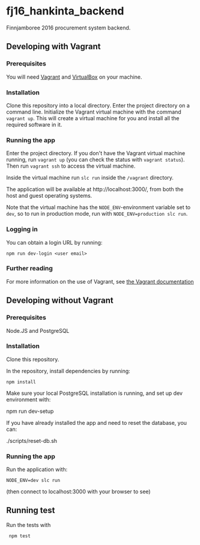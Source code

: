 # fj16_hankinta_backend

Finnjamboree 2016 procurement system backend.

## Developing with Vagrant
### Prerequisites
You will need [Vagrant](https://www.vagrantup.com/) and [VirtualBox](https://www.virtualbox.org/) on your machine.

### Installation
Clone this repository into a local directory. Enter the project directory on a command line. Initialize the Vagrant virtual machine with the command `vagrant up`. This will create a virtual machine for you and install all the required software in it.

### Running the app
Enter the project directory. If you don't have the Vagrant virtual machine running, run `vagrant up` (you can check the status with `vagrant status`). Then run `vagrant ssh` to access the virtual machine.

Inside the virtual machine run `slc run` inside the `/vagrant` directory.

The application will be available at http://localhost:3000/, from both the host and guest operating systems.

Note that the virtual machine has the `NODE_ENV`-environment variable set to `dev`, so to run in production mode, run with `NODE_ENV=production slc run`.

### Logging in

You can obtain a login URL by running:

    npm run dev-login <user email>

### Further reading
For more information on the use of Vagrant, see [the Vagrant documentation](https://docs.vagrantup.com/v2/)
## Developing without Vagrant
### Prerequisites

Node.JS and PostgreSQL

### Installation

Clone this repository.

In the repository, install dependencies by running:

    npm install

Make sure your local PostgreSQL installation is running, and set up dev environment with:

  npm run dev-setup

If you have already installed the app and need to reset the database, you can:

  ./scripts/reset-db.sh

### Running the app

Run the application with:

    NODE_ENV=dev slc run

   (then connect to localhost:3000 with your browser to see)

## Running test

Run the tests with

     npm test

